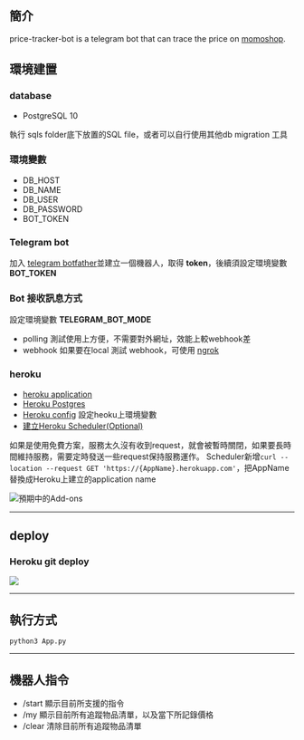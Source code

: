## 簡介
price-tracker-bot is a telegram bot that can trace the price on [momoshop](https://www.momoshop.com.tw "momoshop").

## 環境建置
### database
- PostgreSQL 10<br>

執行 sqls folder底下放置的SQL file，或者可以自行使用其他db migration 工具
### 環境變數
- DB_HOST
- DB_NAME
- DB_USER
- DB_PASSWORD
- BOT_TOKEN
### Telegram bot
加入 [telegram botfather](https://t.me/botfather "telegram botfather")並建立一個機器人，取得 **token**，後續須設定環境變數 **BOT_TOKEN**

### Bot 接收訊息方式
設定環境變數 **TELEGRAM_BOT_MODE**
- polling
測試使用上方便，不需要對外網址，效能上較webhook差
- webhook
如果要在local 測試 webhook，可使用 [ngrok](https://ngrok.com/ "ngrok")

### heroku
- [heroku application](https://devcenter.heroku.com/articles/creating-apps)
- [Heroku Postgres](https://devcenter.heroku.com/articles/heroku-postgresql)
- [Heroku config](https://devcenter.heroku.com/articles/config-vars) 設定heoku上環境變數
- [建立Heroku Scheduler(Optional)](https://devcenter.heroku.com/articles/scheduler)

如果是使用免費方案，服務太久沒有收到request，就會被暫時關閉，如果要長時間維持服務，需要定時發送一些request保持服務運作。
Scheduler新增`curl --location --request GET 'https://{AppName}.herokuapp.com'`，把AppName替換成Heroku上建立的application name

![預期中的Add-ons](https://i.imgur.com/s1Et0bz.png)



---

## deploy

### Heroku git deploy
![](https://i.imgur.com/iqFrHLC.png)

---


## 執行方式
`python3 App.py`


---

## 機器人指令
- /start 顯示目前所支援的指令
- /my 顯示目前所有追蹤物品清單，以及當下所記錄價格
- /clear 清除目前所有追蹤物品清單